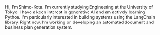 Hi, I’m Shimo-Kota. I’m currently studying Engineering at the University of Tokyo. I have a keen interest in generative AI and am actively learning Python. I'm particularly interested in building systems using the LangChain library. Right now, I’m working on developing an automated document and business plan generation system.

<!---
Shimo-Kota/Shimo-Kota is a ✨ special ✨ repository because its `README.md` (this file) appears on your GitHub profile.
You can click the Preview link to take a look at your changes.
--->
